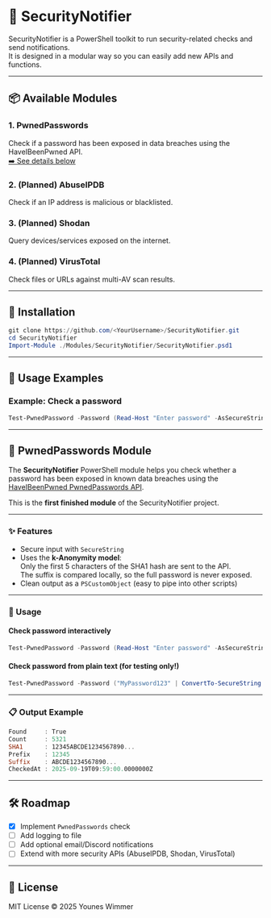 # 🔐 SecurityNotifier

SecurityNotifier is a PowerShell toolkit to run security-related checks and send notifications.  
It is designed in a modular way so you can easily add new APIs and functions.

---

## 📦 Available Modules

### 1. PwnedPasswords
Check if a password has been exposed in data breaches using the HaveIBeenPwned API.  
[➡️ See details below](#-pwnedpasswords-module)

### 2. (Planned) AbuseIPDB
Check if an IP address is malicious or blacklisted.

### 3. (Planned) Shodan
Query devices/services exposed on the internet.

### 4. (Planned) VirusTotal
Check files or URLs against multi-AV scan results.

---

## 🔧 Installation
```powershell
git clone https://github.com/<YourUsername>/SecurityNotifier.git
cd SecurityNotifier
Import-Module ./Modules/SecurityNotifier/SecurityNotifier.psd1
```

---

## 🚀 Usage Examples
### Example: Check a password
```powershell
Test-PwnedPassword -Password (Read-Host "Enter password" -AsSecureString)
```

---

## 🔐 PwnedPasswords Module

The **SecurityNotifier** PowerShell module helps you check whether a password has been exposed in known data breaches using the [HaveIBeenPwned PwnedPasswords API](https://haveibeenpwned.com/Passwords).

This is the **first finished module** of the SecurityNotifier project.

---

### ✨ Features
- Secure input with `SecureString`
- Uses the **k-Anonymity model**:  
  Only the first 5 characters of the SHA1 hash are sent to the API.  
  The suffix is compared locally, so the full password is never exposed.
- Clean output as a `PSCustomObject` (easy to pipe into other scripts)

---

### 🚀 Usage

#### Check password interactively
```powershell
Test-PwnedPassword -Password (Read-Host "Enter password" -AsSecureString)
```

#### Check password from plain text (for testing only!)
```powershell
Test-PwnedPassword -Password ("MyPassword123" | ConvertTo-SecureString -AsPlainText -Force)
```

---

### 📋 Output Example
```powershell
Found     : True
Count     : 5321
SHA1      : 12345ABCDE1234567890...
Prefix    : 12345
Suffix    : ABCDE1234567890...
CheckedAt : 2025-09-19T09:59:00.0000000Z
```

---

## 🛠 Roadmap
- [x] Implement `PwnedPasswords` check
- [ ] Add logging to file
- [ ] Add optional email/Discord notifications
- [ ] Extend with more security APIs (AbuseIPDB, Shodan, VirusTotal)

---

## 📜 License
MIT License © 2025 Younes Wimmer